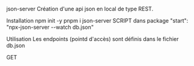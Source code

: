 json-server
Création d'une api json en local de type REST.

Installation
npm init -y pnpm i json-server SCRIPT dans package "start": "npx-json-server --watch db.json"

Utilisation
Les endpoints (pointd d'accès) sont définis dans le fichier db.json

GET